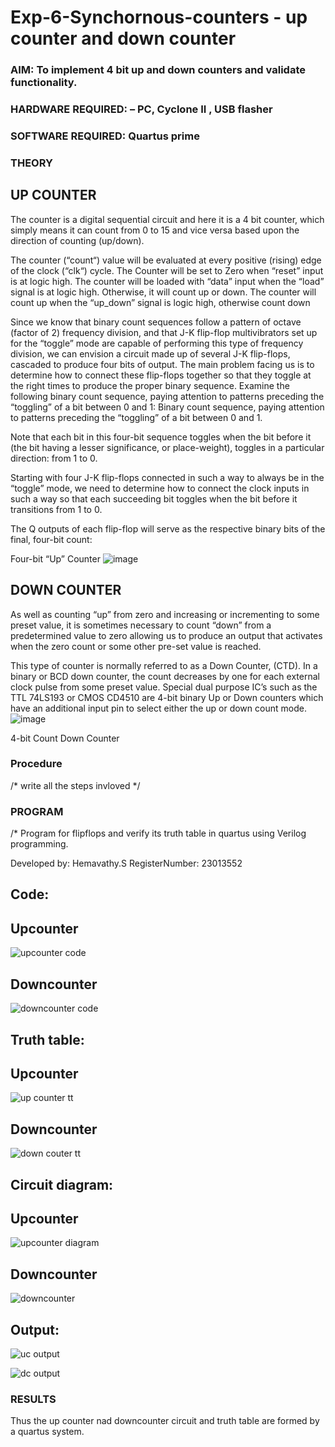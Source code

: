 # Exp-6-Synchornous-counters - up counter and down counter 
### AIM: To implement 4 bit up and down counters and validate  functionality.
### HARDWARE REQUIRED:  – PC, Cyclone II , USB flasher
### SOFTWARE REQUIRED:   Quartus prime
### THEORY 

## UP COUNTER 
The counter is a digital sequential circuit and here it is a 4 bit counter, which simply means it can count from 0 to 15 and vice versa based upon the direction of counting (up/down). 

The counter (“count“) value will be evaluated at every positive (rising) edge of the clock (“clk“) cycle.
The Counter will be set to Zero when “reset” input is at logic high.
The counter will be loaded with “data” input when the “load” signal is at logic high. Otherwise, it will count up or down.
The counter will count up when the “up_down” signal is logic high, otherwise count down

Since we know that binary count sequences follow a pattern of octave (factor of 2) frequency division, and that J-K flip-flop multivibrators set up for the “toggle” mode are capable of performing this type of frequency division, we can envision a circuit made up of several J-K flip-flops, cascaded to produce four bits of output.
The main problem facing us is to determine how to connect these flip-flops together so that they toggle at the right times to produce the proper binary sequence.
Examine the following binary count sequence, paying attention to patterns preceding the “toggling” of a bit between 0 and 1:
Binary count sequence, paying attention to patterns preceding the “toggling” of a bit between 0 and 1.

Note that each bit in this four-bit sequence toggles when the bit before it (the bit having a lesser significance, or place-weight), toggles in a particular direction: from 1 to 0.



 
 

Starting with four J-K flip-flops connected in such a way to always be in the “toggle” mode, we need to determine how to connect the clock inputs in such a way so that each succeeding bit toggles when the bit before it transitions from 1 to 0.

The Q outputs of each flip-flop will serve as the respective binary bits of the final, four-bit count:

 
 

Four-bit “Up” Counter
![image](https://user-images.githubusercontent.com/36288975/169644758-b2f4339d-9532-40c5-af40-8f4f8c942e2c.png)



## DOWN COUNTER 

As well as counting “up” from zero and increasing or incrementing to some preset value, it is sometimes necessary to count “down” from a predetermined value to zero allowing us to produce an output that activates when the zero count or some other pre-set value is reached.

This type of counter is normally referred to as a Down Counter, (CTD). In a binary or BCD down counter, the count decreases by one for each external clock pulse from some preset value. Special dual purpose IC’s such as the TTL 74LS193 or CMOS CD4510 are 4-bit binary Up or Down counters which have an additional input pin to select either the up or down count mode.
![image](https://user-images.githubusercontent.com/36288975/169644844-1a14e123-7228-4ed8-81a9-eb937dff4ac8.png)


4-bit Count Down Counter
### Procedure
/* write all the steps invloved */



### PROGRAM 
/*
Program for flipflops  and verify its truth table in quartus using Verilog programming.


Developed by: Hemavathy.S
RegisterNumber:  23013552


## Code:

## Upcounter
![upcounter code](https://github.com/Hemaatchu/Exp-7-Synchornous-counters-/assets/147328300/b5e0817a-6ede-49ea-b1d6-f6e235eec0c9)

## Downcounter

![downcounter code](https://github.com/Hemaatchu/Exp-7-Synchornous-counters-/assets/147328300/13080680-7ada-4e06-a26f-f8c43ccd8840)

## Truth table:

## Upcounter
![up counter tt](https://github.com/Hemaatchu/Exp-7-Synchornous-counters-/assets/147328300/e9b8ee98-bfc0-4f57-aec6-c4c29d48bb96)

## Downcounter

![down couter tt](https://github.com/Hemaatchu/Exp-7-Synchornous-counters-/assets/147328300/543366bd-e3c1-40be-8a2c-1ef16740d1f9)

## Circuit diagram:

## Upcounter

![upcounter diagram](https://github.com/Hemaatchu/Exp-7-Synchornous-counters-/assets/147328300/06ceeaba-59eb-498e-964c-b0f6b5dc635e)


## Downcounter

![downcounter](https://github.com/Hemaatchu/Exp-7-Synchornous-counters-/assets/147328300/f3da9a04-ddfd-4851-ae05-4386016f9de2)



## Output:


![uc output](https://github.com/Hemaatchu/Exp-7-Synchornous-counters-/assets/147328300/4cbe0705-a519-4c52-8ff2-89e80cc7e1db)



![dc output](https://github.com/Hemaatchu/Exp-7-Synchornous-counters-/assets/147328300/c2aba731-f685-4094-a994-45a683771b8f)





### RESULTS 

 Thus the up counter nad downcounter circuit and truth table are formed by a quartus system.
